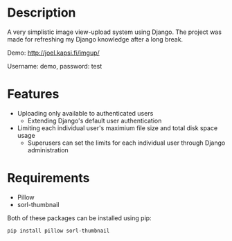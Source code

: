 Description
=====

A very simplistic image view-upload system using Django.
The project was made for refreshing my Django knowledge after a long break.

Demo: http://joel.kapsi.fi/imgup/

Username: demo, password: test

Features
=====
- Uploading only available to authenticated users
  - Extending Django's default user authentication
- Limiting each individual user's maximium file size and total disk space usage
  - Superusers can set the limits for each individual user through Django administration

Requirements
=====

- Pillow
- sorl-thumbnail

Both of these packages can be installed using pip:

```pip install pillow sorl-thumbnail```



